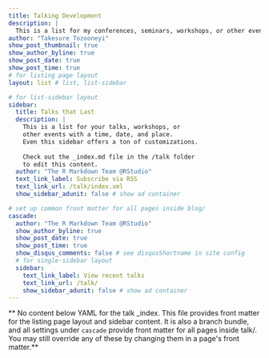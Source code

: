```yaml
---
title: Talking Development
description: |
  This is a list for my conferences, seminars, workshops, or other events with a time, date, and place.
author: "Takesure Tozooneyi"
show_post_thumbnail: true
show_author_byline: true
show_post_date: true
show_post_time: true
# for listing page layout
layout: list # list, list-sidebar

# for list-sidebar layout
sidebar: 
  title: Talks that Last
  description: |
    This is a list for your talks, workshops, or 
    other events with a time, date, and place. 
    Even this sidebar offers a ton of customizations.
    
    Check out the _index.md file in the /talk folder 
    to edit this content. 
  author: "The R Markdown Team @RStudio"
  text_link_label: Subscribe via RSS
  text_link_url: /talk/index.xml
  show_sidebar_adunit: false # show ad container

# set up common front matter for all pages inside blog/
cascade:
  author: "The R Markdown Team @RStudio"
  show_author_byline: true
  show_post_date: true
  show_post_time: true
  show_disqus_comments: false # see disqusShortname in site config
  # for single-sidebar layout
  sidebar:
    text_link_label: View recent talks
    text_link_url: /talk/
    show_sidebar_adunit: false # show ad container
---
```


** No content below YAML for the talk _index. This file provides front matter for the listing page layout and sidebar content. It is also a branch bundle, and all settings under `cascade` provide front matter for all pages inside talk/. You may still override any of these by changing them in a page's front matter.**
